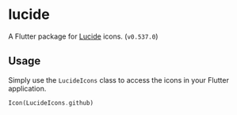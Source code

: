 # lucide

A Flutter package for [Lucide](https://lucide.dev/) icons. (`v0.537.0`)

## Usage

Simply use the `LucideIcons` class to access the icons in your Flutter application.
```dart
Icon(LucideIcons.github)
```